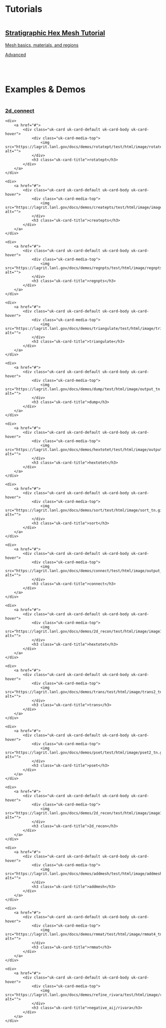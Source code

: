 <h1 class="uk-heading-line"><span>Tutorials</span></h1>
<a href="{{ "/pages/tutorial/stratigraphy/index.html" | relative_url }}>
    <div class="uk-card uk-card-default uk-grid-collapse uk-child-width-1-2@s uk-margin uk-card-hover" uk-grid>
        <div class="uk-card-media-left uk-cover-container">
            <img src="{{ "/pages/tutorial/stratigraphy/images/19_hex_01_to_tet.png" | relative_url }}" alt="" uk-cover>
            <canvas width="400" height="200"></canvas>
        </div>
        <div>
            <div class="uk-card-body">
                <h2 class="uk-card-title">Stratigraphic Hex Mesh Tutorial</h3>
                <p>Mesh basics, materials, and regions</p>
                <span class="uk-badge">Advanced</span>
            </div>
        </div>
    </div>
</a>

<br/><br/>

<h1 class="uk-heading-line"><span>Examples &amp; Demos</span></h1>

<div class="uk-child-width-1-4@m uk-grid-small uk-grid-match" uk-grid>
    <div>
        <a href="#">
            <div class="uk-card uk-card-default uk-card-body uk-card-hover">
                <div class="uk-card-media-top uk-cover-container">
                    <img src="https://lagrit.lanl.gov/docs/demos/2d_connect/test/html/image/2d_connect2_tn.gif" alt="" uk-cover>
                    <canvas width="" height=""></canvas>
                </div>
                <h3 class="uk-card-title">2d_connect</h3>
            </div>
        </a>
    </div>

    <div>
        <a href="#">
            <div class="uk-card uk-card-default uk-card-body uk-card-hover">
                <div class="uk-card-media-top">
                    <img src="https://lagrit.lanl.gov/docs/demos/rotatept/test/html/image/rotatept2_tn.gif" alt="">
                </div>
                <h3 class="uk-card-title">rotatept</h3>
            </div>
        </a>
    </div>

    <div>
        <a href="#">
            <div class="uk-card uk-card-default uk-card-body uk-card-hover">
                <div class="uk-card-media-top">
                    <img src="https://lagrit.lanl.gov/docs/demos/createpts/test/html/image/image6tn.gif" alt="">
                </div>
                <h3 class="uk-card-title">createpts</h3>
            </div>
        </a>
    </div>

    <div>
        <a href="#">
            <div class="uk-card uk-card-default uk-card-body uk-card-hover">
                <div class="uk-card-media-top">
                    <img src="https://lagrit.lanl.gov/docs/demos/regnpts/test/html/image/regnpts2_tn.gif" alt="">
                </div>
                <h3 class="uk-card-title">regnpts</h3>
            </div>
        </a>
    </div>

    <div>
        <a href="#">
            <div class="uk-card uk-card-default uk-card-body uk-card-hover">
                <div class="uk-card-media-top">
                    <img src="https://lagrit.lanl.gov/docs/demos/triangulate/test/html/image/triang4_tn.gif" alt="">
                </div>
                <h3 class="uk-card-title">triangulate</h3>
            </div>
        </a>
    </div>

    <div>
        <a href="#">
            <div class="uk-card uk-card-default uk-card-body uk-card-hover">
                <div class="uk-card-media-top">
                    <img src="https://lagrit.lanl.gov/docs/demos/dump/test/html/image/output_tn.gif" alt="">
                </div>
                <h3 class="uk-card-title">dump</h3>
            </div>
        </a>
    </div>

    <div>
        <a href="#">
            <div class="uk-card uk-card-default uk-card-body uk-card-hover">
                <div class="uk-card-media-top">
                    <img src="https://lagrit.lanl.gov/docs/demos/hextotet/test/html/image/output_tet_tn.gif" alt="">
                </div>
                <h3 class="uk-card-title">hextotet</h3>
            </div>
        </a>
    </div>

    <div>
        <a href="#">
            <div class="uk-card uk-card-default uk-card-body uk-card-hover">
                <div class="uk-card-media-top">
                    <img src="https://lagrit.lanl.gov/docs/demos/sort/test/html/image/sort_tn.gif" alt="">
                </div>
                <h3 class="uk-card-title">sort</h3>
            </div>
        </a>
    </div>

    <div>
        <a href="#">
            <div class="uk-card uk-card-default uk-card-body uk-card-hover">
                <div class="uk-card-media-top">
                    <img src="https://lagrit.lanl.gov/docs/demos/connect/test/html/image/output_connect_tn.gif" alt="">
                </div>
                <h3 class="uk-card-title">connect</h3>
            </div>
        </a>
    </div>

    <div>
        <a href="#">
            <div class="uk-card uk-card-default uk-card-body uk-card-hover">
                <div class="uk-card-media-top">
                    <img src="https://lagrit.lanl.gov/docs/demos/2d_recon/test/html/image/image1_tn.gif" alt="">
                </div>
                <h3 class="uk-card-title">hextotet</h3>
            </div>
        </a>
    </div>

    <div>
        <a href="#">
            <div class="uk-card uk-card-default uk-card-body uk-card-hover">
                <div class="uk-card-media-top">
                    <img src="https://lagrit.lanl.gov/docs/demos/trans/test/html/image/trans2_tn.gif" alt="">
                </div>
                <h3 class="uk-card-title">trans</h3>
            </div>
        </a>
    </div>

    <div>
        <a href="#">
            <div class="uk-card uk-card-default uk-card-body uk-card-hover">
                <div class="uk-card-media-top">
                    <img src="https://lagrit.lanl.gov/docs/demos/pset/test/html/image/pset2_tn.gif" alt="">
                </div>
                <h3 class="uk-card-title">pset</h3>
            </div>
        </a>
    </div>

    <div>
        <a href="#">
            <div class="uk-card uk-card-default uk-card-body uk-card-hover">
                <div class="uk-card-media-top">
                    <img src="https://lagrit.lanl.gov/docs/demos/2d_recon/test/html/image/image1_tn.gif" alt="">
                </div>
                <h3 class="uk-card-title">2d_recon</h3>
            </div>
        </a>
    </div>

    <div>
        <a href="#">
            <div class="uk-card uk-card-default uk-card-body uk-card-hover">
                <div class="uk-card-media-top">
                    <img src="https://lagrit.lanl.gov/docs/demos/addmesh/test/html/image/addmesh_add/addmesh_out1_tn.gif" alt="">
                </div>
                <h3 class="uk-card-title">addmesh</h3>
            </div>
        </a>
    </div>

    <div>
        <a href="#">
            <div class="uk-card uk-card-default uk-card-body uk-card-hover">
                <div class="uk-card-media-top">
                    <img src="https://lagrit.lanl.gov/docs/demos/rmmat/test/html/image/rmmat4_tn.gif" alt="">
                </div>
                <h3 class="uk-card-title">rmmat</h3>
            </div>
        </a>
    </div>

    <div>
        <a href="#">
            <div class="uk-card uk-card-default uk-card-body uk-card-hover">
                <div class="uk-card-media-top">
                    <img src="https://lagrit.lanl.gov/docs/demos/refine_rivara/test/html/image/rivara2_tn.gif" alt="">
                </div>
                <h3 class="uk-card-title">negative_aij/rivara</h3>
            </div>
        </a>
    </div>
</div>